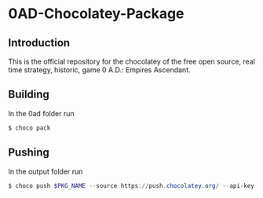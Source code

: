 # 0AD-Chocolatey-Package
## Introduction
This is the official repository for the chocolatey of the free open source, real time strategy, historic, game 0 A.D.: Empires Ascendant.

## Building

In the 0ad folder run

```powershell
$ choco pack
```

## Pushing

In the output folder run

```powershell
$ choco push $PKG_NAME --source https://push.chocolatey.org/ --api-key $KEY
```
